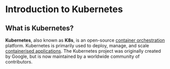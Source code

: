 
# Introduction to Kubernetes

## What is Kubernetes?

**Kubernetes**, also known as **K8s**, is an open-source 
[container orchestration](../../concepts/container-orchestration) platform.
Kubernetes is primarily used to deploy, manage, and scale [containerised applications](../../concepts/containerised-application).
The Kubernetes project was originally created by Google, but is now maintained by a worldwide community of contributors.
